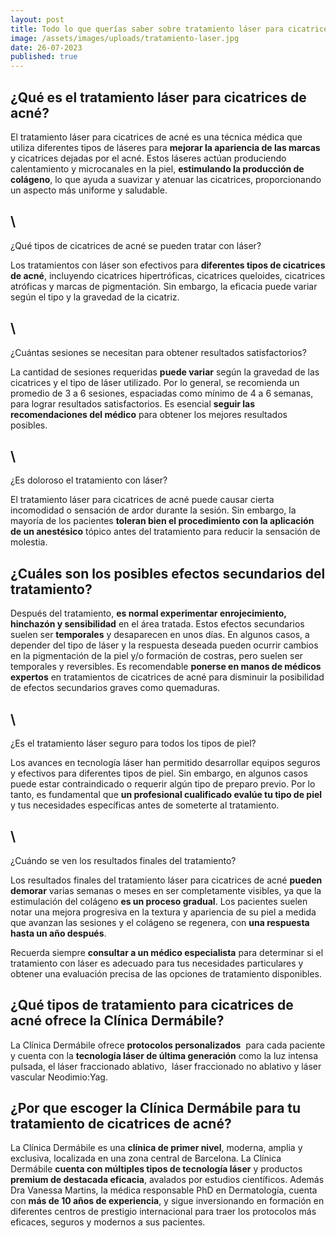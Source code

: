 ```yaml
---
layout: post
title: Todo lo que querías saber sobre tratamiento láser para cicatrices de acné
image: /assets/images/uploads/tratamiento-laser.jpg
date: 26-07-2023
published: true
---
```

## ¿Qué es el tratamiento láser para cicatrices de acné?

 El tratamiento láser para cicatrices de acné es una técnica médica que utiliza diferentes tipos de láseres para **mejorar la apariencia de las marcas** y cicatrices dejadas por el acné. Estos láseres actúan produciendo calentamiento y microcanales en la piel,  **estimulando la producción de colágeno**, lo que ayuda a suavizar y atenuar las cicatrices, proporcionando un aspecto más uniforme y saludable.

## \
¿Qué tipos de cicatrices de acné se pueden tratar con láser?

Los tratamientos con láser son efectivos para **diferentes tipos de cicatrices de acné**, incluyendo cicatrices hipertróficas, cicatrices queloides, cicatrices atróficas y marcas de pigmentación. Sin embargo, la eficacia puede variar según el tipo y la gravedad de la cicatriz.

## \
¿Cuántas sesiones se necesitan para obtener resultados satisfactorios?

La cantidad de sesiones requeridas **puede variar** según la gravedad de las cicatrices y el tipo de láser utilizado. Por lo general, se recomienda un promedio de 3 a 6 sesiones, espaciadas como mínimo de 4 a 6 semanas, para lograr resultados satisfactorios. Es esencial **seguir las recomendaciones del médico** para obtener los mejores resultados posibles.

## \
¿Es doloroso el tratamiento con láser?

El tratamiento láser para cicatrices de acné puede causar cierta incomodidad o sensación de ardor durante la sesión. Sin embargo, la mayoría de los pacientes **toleran bien el procedimiento con la aplicación de un anestésico** tópico antes del tratamiento para reducir la sensación de molestia.

## ¿Cuáles son los posibles efectos secundarios del tratamiento?

Después del tratamiento, **es normal experimentar enrojecimiento, hinchazón y sensibilidad** en el área tratada. Estos efectos secundarios suelen ser **temporales** y desaparecen en unos días. En algunos casos, a depender del tipo de láser y la respuesta deseada pueden ocurrir cambios en la pigmentación de la piel y/o formación de costras, pero suelen ser temporales y reversibles. Es recomendable **ponerse  en manos de médicos expertos** en tratamientos de cicatrices de acné para disminuir la posibilidad de efectos secundarios graves como quemaduras.

## \
¿Es el tratamiento láser seguro para todos los tipos de piel?

Los avances en tecnología láser han permitido desarrollar equipos seguros y efectivos para diferentes tipos de piel. Sin embargo, en algunos casos puede estar contraindicado o requerir algún tipo de preparo previo. Por lo tanto, es fundamental que **un profesional cualificado evalúe tu tipo de piel** y tus necesidades específicas antes de someterte al tratamiento.

## \
¿Cuándo se ven los resultados finales del tratamiento?

Los resultados finales del tratamiento láser para cicatrices de acné **pueden demorar** varias semanas o meses en ser completamente visibles, ya que la estimulación del colágeno **es un proceso gradual**. Los pacientes suelen notar una mejora progresiva en la textura y apariencia de su piel a medida que avanzan las sesiones y el colágeno se regenera, con **una respuesta hasta un año después**.

Recuerda siempre **consultar a un médico especialista** para determinar si el tratamiento con láser es adecuado para tus necesidades particulares y obtener una evaluación precisa de las opciones de tratamiento disponibles.

## ¿Qué tipos de tratamiento para cicatrices de acné ofrece la Clínica Dermábile?

La Clínica Dermábile ofrece **protocolos personalizados**  para cada paciente y cuenta con la **tecnología láser de última generación** como la luz intensa pulsada, el láser fraccionado ablativo,  láser fraccionado no ablativo y láser vascular Neodimio:Yag. 

## ¿Por que escoger la Clínica Dermábile para tu tratamiento de cicatrices de acné?

La Clínica Dermábile es una **clínica de primer nivel**, moderna, amplia y exclusiva, localizada en una zona central de Barcelona. La Clínica Dermábile **cuenta con múltiples tipos de tecnología láser** y productos **premium de destacada eficacia**, avalados por estudios científicos.  Además Dra Vanessa Martins, la médica responsable PhD en Dermatología, cuenta con **más de 10 años de experiencia**, y sigue inversionando en formación en diferentes centros de prestigio internacional para traer los protocolos más eficaces, seguros y modernos a sus pacientes.
